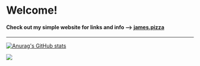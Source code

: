 # Welcome!

#### Check out my simple website for links and info --> [james.pizza](https://james.pizza/)

---
[![Anurag's GitHub stats](https://github-readme-stats-chi-gray-42.vercel.app/api?username=Morrious&count_private=true&theme=transparent&hide=prs,contribs&show_icons=true)](https://github.com/anuraghazra/github-readme-stats)

<!-- Profile views: -->
<img align="center" src="https://komarev.com/ghpvc/?username=morrious" />

<!-- [![Top Langs](https://github-readme-stats.vercel.app/api/top-langs/?username=Morrious&count_private=true&theme=dark&show_icons=true&hide=css)](https://github.com/anuraghazra/github-readme-stats) -->


<!--
**Morrious/Morrious** is a ✨ _special_ ✨ repository because its `README.md` (this file) appears on your GitHub profile.

Here are some ideas to get you started:

- 🔭 I’m currently working on ...
- 🌱 I’m currently learning ...
- 👯 I’m looking to collaborate on ...
- 🤔 I’m looking for help with ...
- 💬 Ask me about ...
- 📫 How to reach me: ...
- 😄 Pronouns: ...
- ⚡ Fun fact: ...
-->
